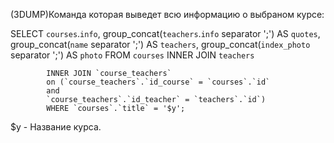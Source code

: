 (3DUMP)Команда которая выведет всю информацию о выбраном курсе:

SELECT `courses`.`info`, 
            group_concat(`teachers`.`info` separator ';') AS `quotes`, 
            group_concat(`name` separator ';') AS `teachers`, 
            group_concat(`index_photo` separator ';') AS `photo` 
            FROM `courses` 
            INNER JOIN `teachers` 

            INNER JOIN `course_teachers` 
            on (`course_teachers`.`id_course` = `courses`.`id` 
            and 
            `course_teachers`.`id_teacher` = `teachers`.`id`) 
            WHERE `courses`.`title` = '$y';

$y - Название курса.
